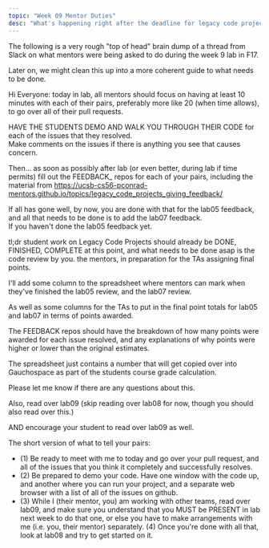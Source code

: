 ```yaml
---
topic: "Week 09 Mentor Duties"
desc: "What's happening right after the deadline for legacy code project work"
---
```


The following is a very rough "top of head" brain dump of a thread from Slack on what mentors were being asked to do during the week 9 lab in F17.

Later on, we might clean this up into a more coherent guide to what needs to be done.

Hi Everyone: today in lab, all mentors should focus on having at least 10 minutes with each of their pairs, 
preferably more like 20 (when time allows), to go over all of their pull requests. 

HAVE THE STUDENTS DEMO AND WALK YOU THROUGH THEIR CODE for each of the issues that they resolved.    
Make comments on the issues if there is anything you see that causes concern.

Then... as soon as possibly after lab (or even better, during lab if time permits) 
fill out the FEEDBACK_ repos for each of your pairs, including the material from 
https://ucsb-cs56-pconrad-mentors.github.io/topics/legacy_code_projects_giving_feedback/

If all has gone well, by now, you are done with that for the lab05 feedback, 
and all that needs to be done is to add the lab07 feedback.    
If you haven't done the lab05 feedback yet.

tl;dr student work on Legacy Code Projects should already be DONE, FINISHED, COMPLETE 
at this point, 
and what needs to be done asap is the code review by you. the mentors, 
in preparation for the TAs assigning final points.

I'll add some column to the spreadsheet where mentors can mark when they've finished the 
lab05 review, and the lab07 review.

As well as some columns for the TAs to put in the final point totals for lab05 and lab07 in terms of points awarded.

The FEEDBACK repos should have the breakdown of how many points were awarded for each issue resolved, and any explanations of why points were higher or lower than the original estimates.

The spreadsheet just contains a number that will get copied over into Gauchospace as part of the students course grade calculation.

Please let me know if there are any questions about this.

Also, read over lab09 (skip reading over lab08 for now, though you should also read over this.)

AND encourage your student to read over lab09 as well.

The short version of what to tell your pairs:   

* (1) Be ready to meet with me to today and go over your pull request, and all of the issues that you think it completely and successfully resolves.  
* (2) Be prepared to demo your code.   Have one window with the code up, and another where you can run your project, and a separate web browser with a list of all of the issues on github.  
* (3) While I (their mentor, you) am working with other teams, read over lab09, and make sure you understand that you MUST be PRESENT in lab next week to do that one, or else you have to make arrangements with me (i.e. you, their mentor) separately.  (4) Once you're done with all that, look at lab08 and try to get started on it.
